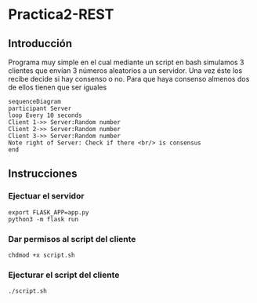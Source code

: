 # Practica2-REST

## Introducción
Programa muy simple en el cual mediante un script en bash simulamos 3 clientes que envían 3 números aleatorios a un servidor. Una vez éste los recibe decide si hay consenso o no. Para que haya consenso almenos dos de ellos tienen que ser iguales

```mermaid
sequenceDiagram
participant Server
loop Every 10 seconds
Client 1->> Server:Random number
Client 2->> Server:Random number
Client 3->> Server:Random number
Note right of Server: Check if there <br/> is consensus
end
```
  

## Instrucciones

### Ejectuar el servidor 
```console
export FLASK_APP=app.py  
python3 -m flask run
```

### Dar permisos al script del cliente
```console
chdmod +x script.sh
```
### Ejecturar el script del cliente
```console
./script.sh
```